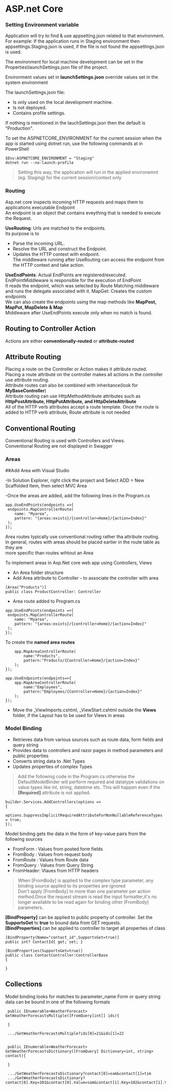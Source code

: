 # ASP.net Core
### Setting Environment variable

Application will try to find & use appsetting.json related to that environment. 
For example: If the application runs in Staging environment then appsettings.Staging.json is used, if the file is not found the appsettings.json is used.  
  
The environment for local machine development can be set in the Properties\launchSettings.json file of the project. 

Environment values set in **launchSettings.json** override values set in the system environment

The launchSettings.json file:  

- Is only used on the local development machine.  
- Is not deployed.  
- Contains profile settings.  

If nothing is mentioned in the lauchSettings.json then the default is "Production".

To set the ASPNETCORE_ENVIRONMENT for the current session when the app is started using dotnet run, use the following commands at in PowerShell  

```
$Env:ASPNETCORE_ENVIRONMENT = "Staging"  
dotnet run --no-launch-profile  
```

> Setting this way, the application will run in the applied environemnt (eg: Staging) for the current session/context only  

### Routing  
Asp.net core inspects incoming HTTP requests and maps them to applications executable Endpoint  
An endpoint is an object that contains eveything that is needed to execute the Request.  

**UseRouting**: Urls are matched to the endpoints.  
Its purpose is to
- Parse the incoming URL.  
- Resolve the URL and construct the Endpoint.  
- Updates the HTTP context with endpoint.  
The middleware running after UseRouting can access the endpoint from the HTTP context and take action.  

**UseEndPoints**: Actual EndPoints are registered/executed.  
EndPointMiddleware is responsible for the execution of EndPoint  
It reads the endpoint, which was selected by Route Matching middleware and runs the delegate associated with it.
MapGet: Creates the custom endpoints  
We can also create the endpoints using the map methods like **MapPost, MapPut, MapDelete & Map**  
Middleware after UseEndPoints execute only when no match is found.  

## Routing to Controller Action
Actions are either **conventionally-routed** or **attribute-routed**  

## Attribute Routing
Placing a route on the Controller or Action makes it attribute routed.  
Placing a route attribute on the controller makes all actions in the controller use attribute routing.  
Attribute routes can also be combined with inheritance(look for **MyBaseController**)  
Attribute routing can use HttpMethodAttribute attributes such as **HttpPostAttribute, HttpPutAttribute, and HttpDeleteAttribute**  
All of the HTTP verb attributes accept a route template.
Once the route is added to HTTP verb attribute, Route attribute is not needed

## Conventional Routing
Conventional Routing is used with Controllers and Views.  
Conventional Routing are not displayed in Swagger

### Areas
##Add Area with Visual Studio

-In Solution Explorer, right click the project and Select ADD > New Scaffolded Item, then select MVC Area  

-Once the areas are added, add the following lines in the Program.cs  
```
app.UseEndPoints(endpoints =>{  
 endpoints.MapControllerRoute(  
	name: "Myarea",
	pattern: "{areas:exists}/{controller=Home}/{action=Index}"  
 );  
});
```

Area routes typically use conventional routing rather tha attribute routing.  
In general, routes with areas should be placed earlier in the route table as they are  
more specific than routes wihtout an Area

To implement areas in Asp.Net core web app using Controllers, Views
- An Area folder structure
- Add Area attribute to Controller - to associate the controller with area
```
[Area("Products")]
public class ProductController: Controller
```

- Area route added to Program.cs
```
app.UseEndPoints(endpoints =>{  
 endpoints.MapControllerRoute(  
	name: "Myarea",
	pattern: "{areas:exists}/{controller=Home}/{action=Index}"  
 );
});
```
To create the **named area routes** 

```app.UseEndPoints(endpoints=>{
	app.MapAreaControllerRoute(
		name:"Products",
		pattern:"Products/{Controller=Home}/{action=Index}"
	);
});

app.UseEndpoints(endpoints=>{
	app.MapAreaControllerRoute(
		name:"Employees",
		pattern:"Employees/{Controller=Home}/{action=Index}"
	);
});
```
- Move the _ViewImports.cshtml, _ViewStart.cshtml outside the **Views** folder, if the Layout has to be used for Views in areas  

### Model Binding
- Retrieves data from various sources such as route data, form fields and query string
- Provides data to controllers and razor pages in method parameters and public properties
- Converts string data to .Net Types
- Updates properties of complex Types

> Add the following code in the Program.cs otherwise the DefaultModelBinder will perform required and datatype validations on value types like int, string, datetime etc. This will happen even if the **[Required]** attribute is not applied.  

```  
builder.Services.AddControllers(options =>  
{  
    options.SuppressImplicitRequiredAttributeForNonNullableReferenceTypes = true;  
});  
```

Model binding gets the data in the form of key-value pairs from the following sources
- FromForm : Values from posted form fields
- FromBody : Values from request body
- FromRoute : Values from Route data
- FromQuery : Values from Query String
- FromHeader: Vlaues from HTTP headers

> When [FromBody] is applied to the complex type parameter, any binding source applied to its properties are ignored  
> Don't apply [FromBody] to more than one parameter per action method.Once the request stream is read the input formatter,it's no longer available to be read again for binding other [FromBody] parameters.  
  
**[BindProperty]** can be applied to public property of controller. Set the **SupportsGet** to **true** to bound data from GET requests.   
**[BindProperties]** can be applied to controller to target all properties of class  
```
[BindProperty(Name="contact_id",SupportsGet=true)]  
public int? ContactId{ get; set; }

[BindProperties(SupportsGet=true)]
public class ContactController:ControllerBase
{

}
```

## Collections
Model binding looks for matches to parameter_name
Form or query string data can be bound in one of the following formats  
```
 public IEnumerable<WeatherForecast> GetWeatherForecastsMultiple([FromQuery]int[] ids){

 }

 .../GetWeatherForecastsMultiple?ids[0]=21&ids[1]=22


 public IEnumerable<WeatherForecast> GetWeatherForecastsDictionary([FromQuery] Dictionary<int, string> contact){

 }

 .../GetWeatherForecastsDictionary?contact[0]=sam&contact[1]=tim
 .../GetWeatherForecastsDictionary?contact[0].Key=101&contact[0].Value=sam&contact[1].Key=102&contact[1].Value=tim
```

